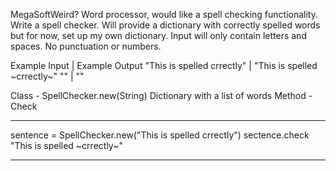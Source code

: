 MegaSoftWeird?
Word processor, would like a spell checking functionality. Write a spell checker. Will provide a dictionary with correctly spelled words but for now, set up my own dictionary. Input will only contain letters and spaces. No punctuation or numbers.

Example Input                 | Example Output
"This is spelled crrectly"    | "This is spelled ~crrectly~"
""                            | ""

Class - SpellChecker.new(String)
Dictionary with a list of words
Method - Check

----

sentence = SpellChecker.new("This is spelled crrectly")
sectence.check
"This is spelled ~crrectly~"

---
